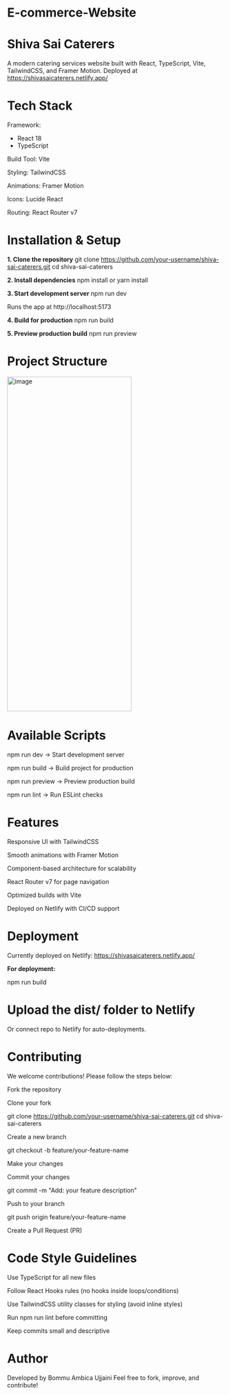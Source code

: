 ﻿# E-commerce-Website

# Shiva Sai Caterers 

A modern catering services website built with React, TypeScript, Vite, TailwindCSS, and Framer Motion.
Deployed at https://shivasaicaterers.netlify.app/
# Tech Stack

Framework: 
+ React 18
+ TypeScript
  
Build Tool: Vite

Styling: TailwindCSS

Animations: Framer Motion

Icons: Lucide React

Routing: React Router v7

# Installation & Setup
**1. Clone the repository**
  git clone https://github.com/your-username/shiva-sai-caterers.git
  cd shiva-sai-caterers

**2. Install dependencies**
  npm install
  or
  yarn install

**3. Start development server**
  npm run dev

Runs the app at http://localhost:5173


**4. Build for production**
  npm run build

**5. Preview production build**
  npm run preview

# Project Structure
<img width="289" height="776" alt="image" src="https://github.com/user-attachments/assets/440255a0-e8bc-4df0-aa8b-03c2de0440d8" />


# Available Scripts

  npm run dev → Start development server
  
  npm run build → Build project for production
  
  npm run preview → Preview production build
  
  npm run lint → Run ESLint checks

# Features

Responsive UI with TailwindCSS

Smooth animations with Framer Motion

Component-based architecture for scalability

React Router v7 for page navigation

Optimized builds with Vite

Deployed on Netlify with CI/CD support

#  Deployment

Currently deployed on Netlify:
https://shivasaicaterers.netlify.app/

**For deployment:**

  npm run build

# Upload the dist/ folder to Netlify

Or connect repo to Netlify for auto-deployments.

# Contributing

We welcome contributions! Please follow the steps below:

Fork the repository

Clone your fork

  git clone https://github.com/your-username/shiva-sai-caterers.git
  cd shiva-sai-caterers


Create a new branch

  git checkout -b feature/your-feature-name


Make your changes

Commit your changes

  git commit -m "Add: your feature description"


Push to your branch

  git push origin feature/your-feature-name


Create a Pull Request (PR)

# Code Style Guidelines

Use TypeScript for all new files

Follow React Hooks rules (no hooks inside loops/conditions)

Use TailwindCSS utility classes for styling (avoid inline styles)

Run npm run lint before committing

Keep commits small and descriptive

# Author

Developed by Bommu Ambica Ujjaini
Feel free to fork, improve, and contribute!


